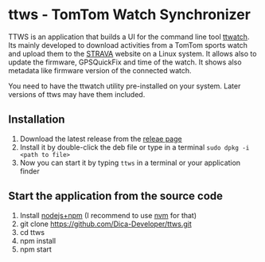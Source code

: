 # ttws - TomTom Watch Synchronizer

TTWS is an application that builds a UI for the command line tool [ttwatch](https://github.com/ryanbinns/ttwatch).
Its mainly developed to download activities from a TomTom sports watch and
upload them to the [STRAVA](https://www.strava.com) website on a Linux system. It allows also to update
the firmware, GPSQuickFix and time of the watch. It shows also metadata like firmware version of the connected watch.

You need to have the ttwatch utility pre-installed on your system.
Later versions of ttws may have them included.

## Installation

1. Download the latest release from the [releae page](https://github.com/Dica-Developer/ttws/releases)
2. Install it by double-click the deb file or type in a terminal `sudo dpkg -i <path to file>`
3. Now you can start it by typing `ttws` in a terminal or your application finder

## Start the application from the source code

1. Install [nodejs+npm](https://nodejs.org/) (I recommend to use [nvm](https://github.com/creationix/nvm) for that)
2. git clone https://github.com/Dica-Developer/ttws.git
3. cd ttws
1. npm install
2. npm start
